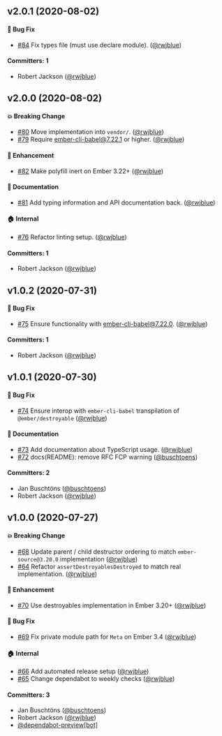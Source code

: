 ## v2.0.1 (2020-08-02)

#### :bug: Bug Fix
* [#84](https://github.com/ember-polyfills/ember-destroyable-polyfill/pull/84) Fix types file (must use declare module). ([@rwjblue](https://github.com/rwjblue))

#### Committers: 1
- Robert Jackson ([@rwjblue](https://github.com/rwjblue))


## v2.0.0 (2020-08-02)

#### :boom: Breaking Change
* [#80](https://github.com/ember-polyfills/ember-destroyable-polyfill/pull/80) Move implementation into `vendor/`. ([@rwjblue](https://github.com/rwjblue))
* [#79](https://github.com/ember-polyfills/ember-destroyable-polyfill/pull/79) Require ember-cli-babel@7.22.1 or higher. ([@rwjblue](https://github.com/rwjblue))

#### :rocket: Enhancement
* [#82](https://github.com/ember-polyfills/ember-destroyable-polyfill/pull/82) Make polyfill inert on Ember 3.22+ ([@rwjblue](https://github.com/rwjblue))

#### :memo: Documentation
* [#81](https://github.com/ember-polyfills/ember-destroyable-polyfill/pull/81) Add typing information and API documentation back. ([@rwjblue](https://github.com/rwjblue))

#### :house: Internal
* [#76](https://github.com/ember-polyfills/ember-destroyable-polyfill/pull/76) Refactor linting setup. ([@rwjblue](https://github.com/rwjblue))

#### Committers: 1
- Robert Jackson ([@rwjblue](https://github.com/rwjblue))


## v1.0.2 (2020-07-31)

#### :bug: Bug Fix
* [#75](https://github.com/ember-polyfills/ember-destroyable-polyfill/pull/75) Ensure functionality with ember-cli-babel@7.22.0. ([@rwjblue](https://github.com/rwjblue))

#### Committers: 1
- Robert Jackson ([@rwjblue](https://github.com/rwjblue))


## v1.0.1 (2020-07-30)

#### :bug: Bug Fix
* [#74](https://github.com/ember-polyfills/ember-destroyable-polyfill/pull/74) Ensure interop with `ember-cli-babel` transpilation of `@ember/destroyable` ([@rwjblue](https://github.com/rwjblue))

#### :memo: Documentation
* [#73](https://github.com/ember-polyfills/ember-destroyable-polyfill/pull/73) Add documentation about TypeScript usage. ([@rwjblue](https://github.com/rwjblue))
* [#72](https://github.com/ember-polyfills/ember-destroyable-polyfill/pull/72) docs(README): remove RFC FCP warning ([@buschtoens](https://github.com/buschtoens))

#### Committers: 2
- Jan Buschtöns ([@buschtoens](https://github.com/buschtoens))
- Robert Jackson ([@rwjblue](https://github.com/rwjblue))


## v1.0.0 (2020-07-27)

#### :boom: Breaking Change
* [#68](https://github.com/ember-polyfills/ember-destroyable-polyfill/pull/68) Update parent / child destructor ordering to match `ember-source@3.20.0` implementation ([@rwjblue](https://github.com/rwjblue))
* [#64](https://github.com/ember-polyfills/ember-destroyable-polyfill/pull/64) Refactor `assertDestroyablesDestroyed` to match real implementation. ([@rwjblue](https://github.com/rwjblue))

#### :rocket: Enhancement
* [#70](https://github.com/ember-polyfills/ember-destroyable-polyfill/pull/70) Use destroyables implementation in Ember 3.20+ ([@rwjblue](https://github.com/rwjblue))

#### :bug: Bug Fix
* [#69](https://github.com/ember-polyfills/ember-destroyable-polyfill/pull/69) Fix private module path for `Meta` on Ember 3.4 ([@rwjblue](https://github.com/rwjblue))

#### :house: Internal
* [#66](https://github.com/ember-polyfills/ember-destroyable-polyfill/pull/66) Add automated release setup ([@rwjblue](https://github.com/rwjblue))
* [#65](https://github.com/ember-polyfills/ember-destroyable-polyfill/pull/65) Change dependabot to weekly checks ([@rwjblue](https://github.com/rwjblue))

#### Committers: 3
- Jan Buschtöns ([@buschtoens](https://github.com/buschtoens))
- Robert Jackson ([@rwjblue](https://github.com/rwjblue))
- [@dependabot-preview[bot]](https://github.com/apps/dependabot-preview)



